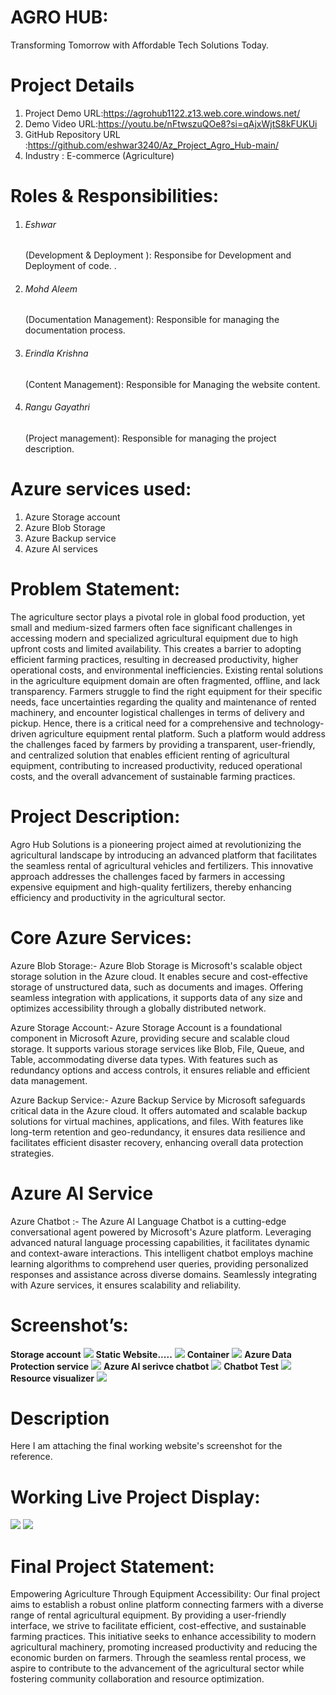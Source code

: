 <h1>AGRO HUB:</h1>


Transforming Tomorrow with Affordable Tech Solutions Today.

<h1>Project Details</h1>

1.	Project Demo URL:https://agrohub1122.z13.web.core.windows.net/<br>
2.	Demo Video URL:https://youtu.be/nFtwszuQOe8?si=qAjxWjtS8kFUKUi<br> 
3.	GitHub Repository URL :https://github.com/eshwar3240/Az_Project_Agro_Hub-main/<br>
4.	Industry : E-commerce (Agriculture)<br>

<h1>Roles & Responsibilities:</h1>

1)  <h6>Eshwar</h6> (Development & Deployment ): Responsibe for Development and Deployment of code. .

2)  <h6>Mohd Aleem</h6> (Documentation Management): Responsible for managing the documentation process.

3)  <h6>Erindla Krishna</h6> (Content Management): Responsible for Managing the website content.

4)  <h6>Rangu Gayathri</h6> (Project management): Responsible for managing the project description.



<h1>Azure services used:</h1>

1.	Azure Storage account
2.	Azure Blob Storage
3.	Azure Backup service
4.	Azure AI services

<h1>Problem Statement:</h1>

The agriculture sector plays a pivotal role in global food production, yet small and medium-sized farmers often face significant challenges in accessing modern and specialized agricultural equipment due to high upfront costs and limited availability. This creates a barrier to adopting efficient farming practices, resulting in decreased productivity, higher operational costs, and environmental inefficiencies.
Existing rental solutions in the agriculture equipment domain are often fragmented, offline, and lack transparency. Farmers struggle to find the right equipment for their specific needs, face uncertainties regarding the quality and maintenance of rented machinery, and encounter logistical challenges in terms of delivery and pickup.
Hence, there is a critical need for a comprehensive and technology-driven agriculture equipment rental platform. Such a platform would address the challenges faced by farmers by providing a transparent, user-friendly, and centralized solution that enables efficient renting of agricultural equipment, contributing to increased productivity, reduced operational costs, and the overall advancement of sustainable farming practices.

<h1>Project Description:</h1>

Agro Hub Solutions is a pioneering project aimed at revolutionizing the agricultural landscape by introducing an advanced platform that facilitates the seamless rental of agricultural vehicles and fertilizers. This innovative approach addresses the challenges faced by farmers in accessing expensive equipment and high-quality fertilizers, thereby enhancing efficiency and productivity in the agricultural sector.

<h1>Core Azure Services:</h1>

Azure Blob Storage:- Azure Blob Storage is Microsoft's scalable object storage solution in the Azure cloud. It enables secure and cost-effective storage of unstructured data, such as documents and images. Offering seamless integration with applications, it supports data of any size and optimizes accessibility through a globally distributed network. 

Azure Storage Account:- Azure Storage Account is a foundational component in Microsoft Azure, providing secure and scalable cloud storage. It supports various storage services like Blob, File, Queue, and Table, accommodating diverse data types. With features such as redundancy options and access controls, it ensures reliable and efficient data management.

 Azure Backup Service:- Azure Backup Service by Microsoft safeguards critical data in the Azure cloud. It offers automated and scalable backup solutions for virtual machines, applications, and files. With features like long-term retention and geo-redundancy, it ensures data resilience and facilitates efficient disaster recovery, enhancing overall data protection strategies.

<h1>Azure AI Service</h1>

Azure Chatbot :- The Azure AI Language Chatbot is a cutting-edge conversational agent powered by Microsoft's Azure platform. Leveraging advanced natural language processing capabilities, it facilitates dynamic and context-aware interactions. This intelligent chatbot employs machine learning algorithms to comprehend user queries, providing personalized responses and assistance across diverse domains. Seamlessly integrating with Azure services, it ensures scalability and reliability.

<h1>Screenshot’s:</h1>
<b>Storage account</b>
<img src="storageaccount.png">
<b>Static Website.....</b>
<img src="staticwebsite.png">
<b>Container</b>
<img src="container.png">
<b>Azure Data Protection service</b>
<img src="backupofblob.png">
<b>Azure AI serivce chatbot</b>
<img src="chatbot.png">
<b>Chatbot Test</b>
<img src="chatbottest.png">
<b>Resource visualizer</b>
<img src="rvs.png">



<h1>Description</h1>

Here I am attaching the final working website's screenshot for the reference.

<h1>Working Live Project Display:</h1>
<img src="website1.png">
<img src="website2.png">

<h1>Final Project Statement:</h1>

Empowering Agriculture Through Equipment Accessibility: Our final project aims to establish a robust online platform connecting farmers with a diverse range of rental agricultural equipment. By providing a user-friendly interface, we strive to facilitate efficient, cost-effective, and sustainable farming practices. This initiative seeks to enhance accessibility to modern agricultural machinery, promoting increased productivity and reducing the economic burden on farmers. Through the seamless rental process, we aspire to contribute to the advancement of the agricultural sector while fostering community collaboration and resource optimization.
